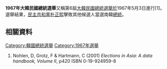 **1967年大韓民國總統選舉**又稱第6屆[大韓民國總統選舉於](https://zh.wikipedia.org/wiki/大韓民國總統 "wikilink")1967年5月3日進行\[1\]。選舉結果，[民主共和黨](../Page/民主共和黨.md "wikilink")[朴正熙](../Page/朴正熙.md "wikilink")擊敗其他候選人當選南韓[總統](../Page/總統.md "wikilink")。

## 相關資料

<references />

[Category:韓國總統選舉](https://zh.wikipedia.org/wiki/Category:韓國總統選舉 "wikilink") [Category:1967年選舉](https://zh.wikipedia.org/wiki/Category:1967年選舉 "wikilink")

1.  Nohlen, D, Grotz, F & Hartmann, C (2001) *Elections in Asia: A data handbook, Volume II*, p420 ISBN 0-19-924959-8